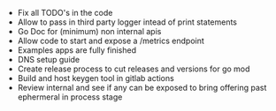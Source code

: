 - Fix all TODO's in the code
- Allow to pass in third party logger intead of print statements
- Go Doc for (minimum) non internal apis
- Allow code to start and expose a /metrics endpoint
- Examples apps are fully finished
- DNS setup guide
- Create release process to cut releases and versions for go mod
- Build and host keygen tool in gitlab actions
- Review internal and see if any can be exposed to bring offering past ephermeral in process stage